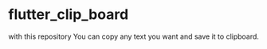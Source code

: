 # flutter_clip_board

with this repository You can copy any text you want and save it to clipboard.
